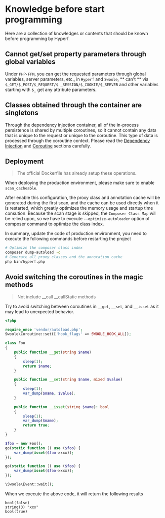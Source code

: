 # Knowledge before start programming

Here are a collection of knowledges or contents that should be known before programming by Hyperf.

## Cannot get/set property parameters through global variables

Under `PHP-FPM`, you can get the requested parameters through global variables, server parameters, etc., in `Hyperf` and `Swoole`, ** can't ** via `$_GET/$_POST/$_REQUEST/$ _SESSION/$_COOKIE/$_SERVER` and other variables starting with `$_` get any attribute parameters.

## Classes obtained through the container are singletons

Through the dependency injection container, all of the in-process persistence is shared by multiple coroutines, so it cannot contain any data that is unique to the request or unique to the coroutine. This type of data is processed through the coroutine context. Please read the [Dependency Injection](en/di.md) and [Coroutine](en/coroutine.md) sections carefully.

## Deployment

> The official Dockerfile has already setup these operations.

When deploying the production environment, please make sure to enable `scan_cacheable`.

After enable this configuration, the proxy class and annotation cache will be generated during the first scan, and the cache can be used directly when it is restarted, which greatly optimizes the memory usage and startup time consution. Because the scan stage is skipped, the `Composer Class Map` will be relied upon, so we have to execute `--optimize-autoloader` option of composer command to optimize the class index.

In summary, update the code of production environment, you need to execute the following commands before restarting the project

```bash
# Optimize the composer class index
composer dump-autoload -o
# Generate all proxy classes and the annotation cache
php bin/hyperf.php
```

## Avoid switching the coroutines in the magic methods

> Not include __call __callStatic methods

Try to avoid switching between coroutines in `__get`, `__set`, and `__isset` as it may lead to unexpected behavior.

```php
<?php

require_once 'vendor/autoload.php';
Swoole\Coroutine::set(['hook_flags' => SWOOLE_HOOK_ALL]);

class Foo
{
    public function __get(string $name)
    {
        sleep(1);
        return $name;
    }

    public function __set(string $name, mixed $value)
    {
        sleep(1);
        var_dump($name, $value);
    }

    public function __isset(string $name): bool
    {
        sleep(1);
        var_dump($name);
        return true;
    }
}

$foo = new Foo();
go(static function () use ($foo) {
    var_dump(isset($foo->xxx));
});

go(static function () use ($foo) {
    var_dump(isset($foo->xxx));
});

\Swoole\Event::wait();

```

When we execute the above code, it will return the following results

```shell
bool(false)
string(3) "xxx"
bool(true)
```